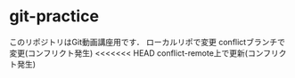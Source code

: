 # git-practice
このリポジトリはGit動画講座用です．
ローカルリポで変更
conflictブランチで変更(コンフリクト発生)
<<<<<<< HEAD
conflict-remote上で更新(コンフリクト発生)
